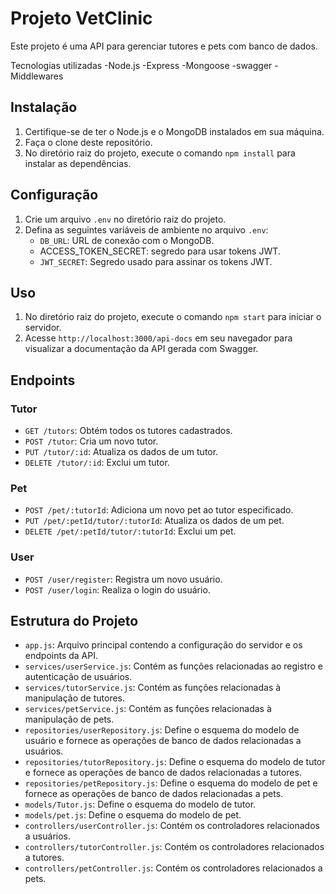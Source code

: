 # Projeto VetClinic

Este projeto é uma API para gerenciar tutores e pets com banco de dados.

Tecnologias utilizadas
-Node.js
-Express
-Mongoose
-swagger
-Middlewares

## Instalação

1. Certifique-se de ter o Node.js e o MongoDB instalados em sua máquina.
2. Faça o clone deste repositório.
3. No diretório raiz do projeto, execute o comando `npm install` para instalar as dependências.

## Configuração

1. Crie um arquivo `.env` no diretório raiz do projeto.
2. Defina as seguintes variáveis de ambiente no arquivo `.env`:
   - `DB_URL`: URL de conexão com o MongoDB.
   -  ACCESS_TOKEN_SECRET: segredo para usar tokens JWT.
   - `JWT_SECRET`: Segredo usado para assinar os tokens JWT.

## Uso

1. No diretório raiz do projeto, execute o comando `npm start` para iniciar o servidor.
2. Acesse `http://localhost:3000/api-docs` em seu navegador para visualizar a documentação da API gerada com Swagger.

## Endpoints

### Tutor

- `GET /tutors`: Obtém todos os tutores cadastrados.
- `POST /tutor`: Cria um novo tutor.
- `PUT /tutor/:id`: Atualiza os dados de um tutor.
- `DELETE /tutor/:id`: Exclui um tutor.

### Pet

- `POST /pet/:tutorId`: Adiciona um novo pet ao tutor especificado.
- `PUT /pet/:petId/tutor/:tutorId`: Atualiza os dados de um pet.
- `DELETE /pet/:petId/tutor/:tutorId`: Exclui um pet.

### User

- `POST /user/register`: Registra um novo usuário.
- `POST /user/login`: Realiza o login do usuário.

## Estrutura do Projeto

- `app.js`: Arquivo principal contendo a configuração do servidor e os endpoints da API.
- `services/userService.js`: Contém as funções relacionadas ao registro e autenticação de usuários.
- `services/tutorService.js`: Contém as funções relacionadas à manipulação de tutores.
- `services/petService.js`: Contém as funções relacionadas à manipulação de pets.
- `repositories/userRepository.js`: Define o esquema do modelo de usuário e fornece as operações de banco de dados relacionadas a usuários.
- `repositories/tutorRepository.js`: Define o esquema do modelo de tutor e fornece as operações de banco de dados relacionadas a tutores.
- `repositories/petRepository.js`: Define o esquema do modelo de pet e fornece as operações de banco de dados relacionadas a pets.
- `models/Tutor.js`: Define o esquema do modelo de tutor.
- `models/pet.js`: Define o esquema do modelo de pet.
- `controllers/userController.js`: Contém os controladores relacionados a usuários.
- `controllers/tutorController.js`: Contém os controladores relacionados a tutores.
- `controllers/petController.js`: Contém os controladores relacionados a pets.
